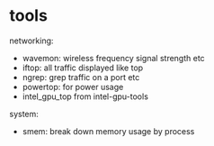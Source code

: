# tools

networking:
* wavemon: wireless frequency signal strength etc
* iftop: all traffic displayed like top
* ngrep: grep traffic on a port etc
* powertop: for power usage
* intel_gpu_top from intel-gpu-tools

system:
* smem: break down memory usage by process


